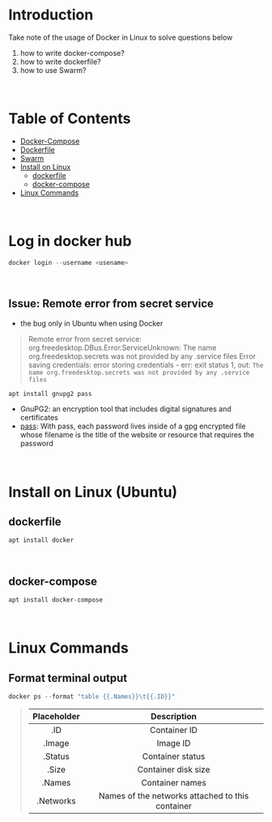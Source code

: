
# Introduction
Take note of the usage of Docker in Linux to solve questions below
1. how to write docker-compose?
2. how to write dockerfile?
3. how to use Swarm?

<br />

# Table of Contents
- [Docker-Compose](https://github.com/CWJ-K/Linux_Note/tree/main/Docker/docker-compose)
- [Dockerfile](https://github.com/CWJ-K/Linux_Note/tree/main/Docker/Dockerfile)
- [Swarm](https://github.com/CWJ-K/Linux_Note/tree/main/Docker/swarm)
- [Install on Linux](#install-on-linux-ubuntu)
  - [dockerfile](#dockerfile)
  - [docker-compose](#docker-compose)
- [Linux Commands](#linux-commands)

<br />

# Log in docker hub

  ```s
  docker login --username <usename>
  ```

<br />

## Issue: Remote error from secret service
* the bug only in Ubuntu when using Docker
> Remote error from secret service: org.freedesktop.DBus.Error.ServiceUnknown: The name org.freedesktop.secrets was not provided by any .service files
Error saving credentials: error storing credentials - err: exit status 1, out: `The name org.freedesktop.secrets was not provided by any .service files`

  ```s
  apt install gnupg2 pass
  ```
    
  * GnuPG2: an encryption tool that includes digital signatures and certificates
  * [pass](https://wiki.archlinux.org/title/Pass): With pass, each password lives inside of a gpg encrypted file whose filename is the title of the website or resource that requires the password

<br />

# Install on Linux (Ubuntu)
## dockerfile
  ```s
  apt install docker
  ```

<br />

## docker-compose

  ```s
  apt install docker-compose
  ```

<br />

# Linux Commands
## Format terminal output

  ```s
  docker ps --format "table {{.Names}}\t{{.ID}}"
  ```

>|Placeholder|Description|
>|:---:|:---:|
>|.ID|Container ID|
>|.Image|Image ID|
>|.Status|	Container status|
>|.Size|	Container disk size|
>|.Names|	Container names|
>|.Networks|	Names of the networks attached to this container|